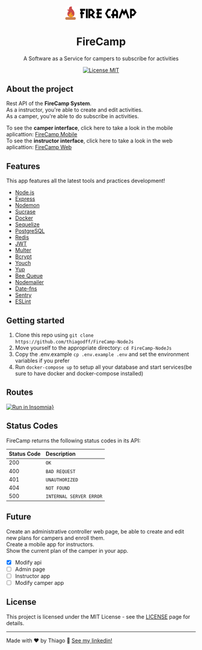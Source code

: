 <h1 align="center">
<br>
  <img src="./.github/logo22.svg" alt="FireCamp" width="190">
<br>
<br>
FireCamp
</h1>

<p align="center">A Software as a Service for campers to subscribe for activities</p>

<p align="center">
  <a href="https://opensource.org/licenses/MIT">
    <img src="https://img.shields.io/badge/License-MIT-blue.svg" alt="License MIT">
  </a>
</p>

## About the project

Rest API of the **FireCamp System**.<br>
As a instructor, you're able to create and edit activities.
<br>
As a camper, you're able to do subscribe in activities.

To see the **camper interface**, click here to take a look in the mobile aplicattion: [FireCamp Mobile](https://github.com/thiagodff/FireCamp-ReactJs)
<br>
To see the **instructor interface**, click here to take a look in the web aplicattion: [FireCamp Web](https://github.com/thiagodff/FireCamp-ReactNative)

## Features

This app features all the latest tools and practices development!

- [Node.js](https://nodejs.org/)
- [Express](https://expressjs.com/)
- [Nodemon](https://nodemon.io/)
- [Sucrase](https://github.com/alangpierce/sucrase)
- [Docker](https://www.docker.com/docker-community)
- [Sequelize](http://docs.sequelizejs.com/)
- [PostgreSQL](https://www.postgresql.org/)
- [Redis](https://redis.io/)
- [JWT](https://jwt.io/)
- [Multer](https://github.com/expressjs/multer)
- [Bcrypt](https://www.npmjs.com/package/bcrypt)
- [Youch](https://www.npmjs.com/package/youch)
- [Yup](https://www.npmjs.com/package/yup)
- [Bee Queue](https://www.npmjs.com/package/bcrypt)
- [Nodemailer](https://nodemailer.com/about/)
- [Date-fns](https://date-fns.org/)
- [Sentry](https://sentry.io/)
- [ESLint](https://eslint.org/)

## Getting started

1. Clone this repo using `git clone https://github.com/thiagodff/FireCamp-NodeJs`
2. Move yourself to the appropriate directory: `cd FireCamp-NodeJs`<br>
3. Copy the .env.example `cp .env.example .env` and set the environment variables if you prefer
4. Run `docker-compose up` to setup all your database and start services(be sure to have docker and docker-compose installed)<br>

## Routes

[![Run in Insomnia}](https://insomnia.rest/images/run.svg)](https://insomnia.rest/run/?label=FireCamp%20API&uri=https%3A%2F%2Fraw.githubusercontent.com%2Fthiagodff%2FFireCamp-NodeJs%2Fmaster%2F.github%2FInsomnia_firecamp.json)

## Status Codes

FireCamp returns the following status codes in its API:

| Status Code | Description             |
| :---------- | :---------------------- |
| 200         | `OK`                    |
| 400         | `BAD REQUEST`           |
| 401         | `UNAUTHORIZED`          |
| 404         | `NOT FOUND`             |
| 500         | `INTERNAL SERVER ERROR` |

## Future

Create an administrative controller web page, be able to create and edit new plans for campers and enroll them.<br>
Create a mobile app for instructors.<br>
Show the current plan of the camper in your app.

- [x] Modify api
- [ ] Admin page
- [ ] Instructor app
- [ ] Modify camper app

## License

This project is licensed under the MIT License - see the [LICENSE](https://opensource.org/licenses/MIT) page for details.

---

Made with ♥ by Thiago :wave: [See my linkedin!](https://www.linkedin.com/in/thiago-fernandes-dornelles/)
